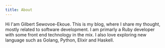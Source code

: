 ```yaml
---
title: About
---
```


Hi I'am Gilbert Sewovoe-Ekoue. This is my blog, where I share my
thought, mostly related to software development. I am primarly a Ruby
developer with some front end technology in the mix. I also love
exploring new language such as Golang, Python, Elixir and Haskell.

